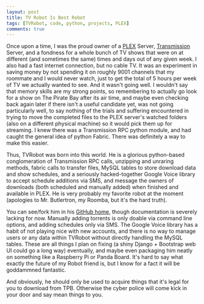 ```yaml
---
layout: post
title: TV Robot Is Best Robot
tags: [TVRobot, code, python, projects, PLEX]
comments: true
---
```


Once upon a time, I was the proud owner of a [PLEX](http://plexapp.com) Server, [Transmission](http://www.transmissionbt.com/) Server, and a fondness for a whole bunch of TV shows that were on at different (and sometimes the same) times and days out of any given week. I also had a fast internet connection, but no cable TV. It was an experiment in saving money by not spending it on roughly 9001 channels that my roommate and I would never watch, just to get the total of 5 hours per week of TV we actually wanted to see. And it wasn't going well. I wouldn't say that memory skills are my strong points, so remembering to actually go look for a show on The Pirate Bay after its air time, and maybe even checking back again later if there isn't a useful candidate yet, was not going particularly well, to say nothing of the trials and suffering encountered in trying to move the completed files to the PLEX server's watched folders (also on a different physical machine) so it would pick them up for streaming. I knew there was a Transmission RPC python module, and had caught the general idea of python Fabric. There was definitely a way to make this easier. 

Thus, TVRobot was born into this world. He is a glorious python-based conglomeration of Transmission RPC calls, unzipping and unraring methods, fabric calls to transfer files, MySQL tables to store download data and show schedules, and a seriously hacked-together Google Voice library to accept schedule additions via SMS, and message the owners of downloads (both scheduled and manually added) when finished and available in PLEX. He is very probably my favorite robot at the moment (apologies to Mr. Butlertron, my Roomba, but it's the hard truth).

You can see/fork him in his [GitHub home](https://github.com/pettazz/TvRobot), though documentation is severely lacking for now. Manually adding torrents is only doable via command line options, and adding schedules only via SMS. The Google Voice library has a habit of not playing nice with new accounts, and there is no way to manage users or any data within TVRobot without directly handling the MySQL tables. These are all things I plan on fixing (a shiny Django + Bootstrap web UI could go a long way) eventually, and maybe even packaging him neatly on something like a Raspberry Pi or Panda Board. It's hard to say what exactly the future of my Robot friend is, but I know for a fact it will be goddammned fantastic.

And obviously, he should only be used to acquire things that it's legal for you to download from TPB. Otherwise the cyber police will come kick in your door and say mean things to you.